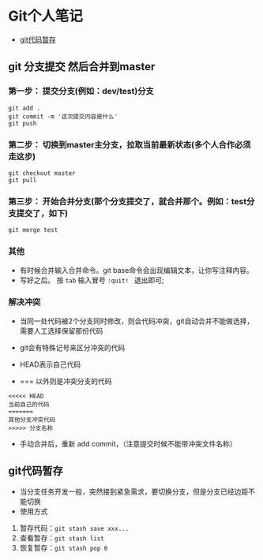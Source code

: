 # Git个人笔记

* [git代码暂存](#git代码暂存)

## git 分支提交 然后合并到master

### 第一步： 提交分支(例如：dev/test)分支
```
git add .
git commit -m '这次提交内容是什么'
git push
```

### 第二步： 切换到master主分支，拉取当前最新状态(多个人合作必须走这步)
```
git checkout master
git pull
```

### 第三步： 开始合并分支(那个分支提交了，就合并那个。例如：test分支提交了，如下)
```
git merge test
```

### 其他
* 有时候合并输入合并命令。git base命令会出现编辑文本，让你写注释内容。
* 写好之后。 按 ``tab`` 输入冒号 ``:quit! `` 退出即可;

### 解决冲突
* 当同一处代码被2个分支同时修改，则会代码冲突，git自动合并不能做选择，需要人工选择保留那份代码

* git会有特殊记号来区分冲突的代码
* HEAD表示自己代码
* === 以外则是冲突分支的代码
```
<<<<< HEAD 
当前自己的代码
=======
其他分支冲突代码
>>>>> 分支名称
```
* 手动合并后，重新 add commit，（注意提交时候不能带冲突文件名称）

## git代码暂存
* 当分支任务开发一般，突然接到紧急需求，要切换分支，但是分支已经边距不能切换
* 使用方式
1. 暂存代码：`git stash save xxx...`
2. 查看暂存：`git stash list`
3. 恢复暂存：`git stash pop 0`